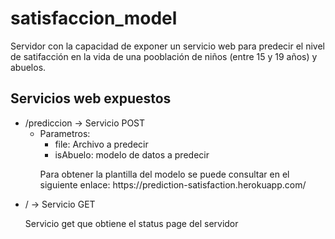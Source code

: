 # satisfaccion_model

<p> Servidor con la capacidad de exponer un servicio web para predecir el nivel de satifacción en la vida de una pooblación de niños (entre 15 y 19 años) y abuelos. </p>

## Servicios web expuestos

<ul>
  <li>/prediccion -> Servicio POST
    <ul>
      <li>Parametros: 
          <ul>
           <li>file: Archivo a predecir</li>
            <li>isAbuelo: modelo de datos a predecir</li>
          </ul>
      </li>
      <p>Para obtener la plantilla del modelo se puede consultar en el siguiente enlace: https://prediction-satisfaction.herokuapp.com/ </p>
    </ul>
  </li>
  <li>/ -> Servicio GET </li>
  <p> Servicio get que obtiene el status page del servidor</p>
 </ul>
